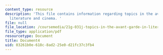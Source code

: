 ```yaml
---
content_type: resource
description: 'This file contains information regarding topics in the avant-garde in
  literature and cinema. '
file: null
file_location: /coursemedia/21g-031j-topics-in-the-avant-garde-in-literature-and-cinema-spring-2003/03261b0e618c8ad225e0d21fc37c3fb4_MIT21G_031JS03_lecture4.pdf
file_type: application/pdf
resourcetype: Document
title: Document4
uid: 03261b0e-618c-8ad2-25e0-d21fc37c3fb4
---
```

